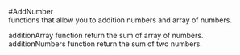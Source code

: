 #AddNumber  
functions that allow you to addition numbers and array of numbers.   

additionArray function return the sum of array of numbers.  
additionNumbers function return the sum of two numbers.  
 